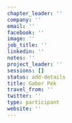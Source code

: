 ```yaml
---
chapter_leader: ''
company: ''
email: ''
facebook: ''
image: ''
job_title: ''
linkedin: ''
notes: ''
project_leader: ''
sessions: []
status: add-details
title: Gabor Pek
travel_from: ''
twitter: ''
type: participant
website: ''
---
```


<!-- put more details about participant here -->